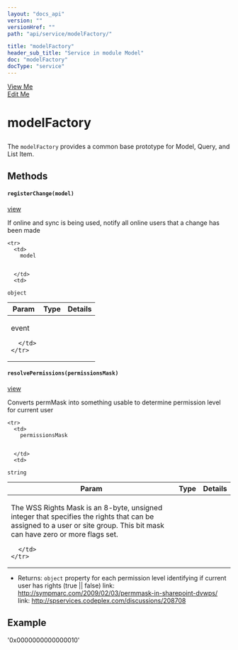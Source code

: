 ```yaml
---
layout: "docs_api"
version: ""
versionHref: ""
path: "api/service/modelFactory/"

title: "modelFactory"
header_sub_title: "Service in module Model"
doc: "modelFactory"
docType: "service"
---
```


<div class="improve-docs">
  <a href='http://github.com/scatcher/sp-angular/blob/master/app/scripts/services/model_srvc.js#L3'>
    View Me
  </a>
</div>
<div class="improve-docs">
  <a href='http://github.com/scatcher/sp-angular/edit/master/app/scripts/services/model_srvc.js#L3'>
    Edit Me
  </a>
</div>





<h1 class="api-title">

  modelFactory



</h1>





The `modelFactory` provides a common base prototype for Model, Query, and List Item.










  

  
## Methods


<h4>
  <code>registerChange(model)</code>

</h4>
<a href='http://github.com/scatcher/sp-angular/blob/master/app/scripts/services/model_srvc.js#L122'>view</a>


If online and sync is being used, notify all online users that a change has been made



<table class="table" style="margin:0;">
  <thead>
    <tr>
      <th>Param</th>
      <th>Type</th>
      <th>Details</th>
    </tr>
  </thead>
  <tbody>
    
    <tr>
      <td>
        model
        
        
      </td>
      <td>
        
  <code>object</code>
      </td>
      <td>
        <p>event</p>

        
      </td>
    </tr>
    
  </tbody>
</table>













<h4>
  <code>resolvePermissions(permissionsMask)</code>

</h4>
<a href='http://github.com/scatcher/sp-angular/blob/master/app/scripts/services/model_srvc.js#L968'>view</a>


Converts permMask into something usable to determine permission level for current user



<table class="table" style="margin:0;">
  <thead>
    <tr>
      <th>Param</th>
      <th>Type</th>
      <th>Details</th>
    </tr>
  </thead>
  <tbody>
    
    <tr>
      <td>
        permissionsMask
        
        
      </td>
      <td>
        
  <code>string</code>
      </td>
      <td>
        <p>The WSS Rights Mask is an 8-byte, unsigned integer that specifies
the rights that can be assigned to a user or site group. This bit mask can have zero or more flags set.</p>

        
      </td>
    </tr>
    
  </tbody>
</table>






* Returns: 
  <code>object</code> property for each permission level identifying if current user has rights (true || false)
link: http://sympmarc.com/2009/02/03/permmask-in-sharepoint-dvwps/
link: http://spservices.codeplex.com/discussions/208708



<h2 id="example">Example</h2><p>&#39;0x0000000000000010&#39;</p>




  
  






